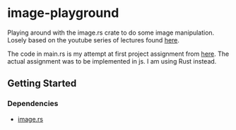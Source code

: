 # image-playground

Playing around with the image.rs crate to do some image manipulation.
Losely based on the youtube series of lectures found
[here](https://www.youtube.com/watch?v=vLSphLtKQ0o&list=PLplnkTzzqsZTfYh4UbhLGpI5kGd5oW_Hh).

The code in main.rs is my attempt at first project assignment from
[here](https://graphics.cs.utah.edu/courses/cs4600/fall2021/?prj=1).
The actual assignment was to be implemented in js. I am using Rust instead. 

## Getting Started

### Dependencies

* [image.rs](https://crates.io/crates/image)

